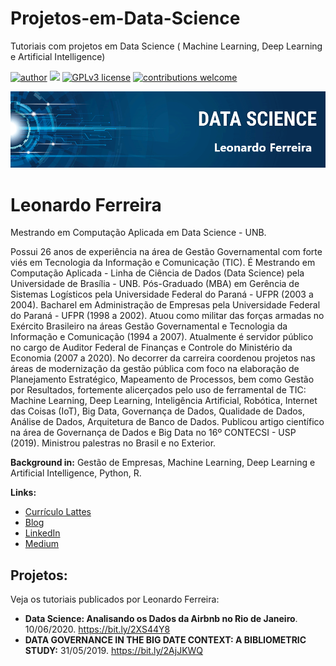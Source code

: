 # Projetos-em-Data-Science
Tutoriais com projetos em Data Science ( Machine Learning, Deep Learning e Artificial Intelligence)

[![author](https://img.shields.io/badge/author-consultantleonardoferreira/-red.svg)](https://www.linkedin.com/in/carlosfab) [![](https://img.shields.io/badge/python-3.8+-blue.svg)](https://www.python.org/downloads/release/python-365/) [![GPLv3 license](https://img.shields.io/badge/License-GPLv3-blue.svg)](http://perso.crans.org/besson/LICENSE.html) [![contributions welcome](https://img.shields.io/badge/contributions-welcome-brightgreen.svg?style=flat)](https://github.com/carlosfab/data_science/issues)

<p align="center">
  <img src="bannerds.png" >
</p>

# Leonardo Ferreira

Mestrando em Computação Aplicada em Data Science - UNB.

Possui 26 anos de experiência na área de Gestão Governamental com forte viés em Tecnologia da Informação e Comunicação (TIC). É Mestrando em Computação Aplicada - Linha de Ciência de Dados (Data Science) pela Universidade de Brasília - UNB. Pós-Graduado (MBA) em Gerência de Sistemas Logísticos pela Universidade Federal do Paraná - UFPR (2003 a 2004). Bacharel em Administração de Empresas pela Universidade Federal do Paraná - UFPR (1998 a 2002). Atuou como militar das forças armadas no Exército Brasileiro na áreas Gestão Governamental e Tecnologia da Informação e Comunicação (1994 a 2007). Atualmente é servidor público no cargo de Auditor Federal de Finanças e Controle do Ministério da Economia (2007 a 2020). No decorrer da carreira coordenou projetos nas áreas de modernização da gestão pública com foco na elaboração de Planejamento Estratégico, Mapeamento de Processos, bem como Gestão por Resultados, fortemente alicerçados pelo uso de ferramental de TIC: Machine Learning, Deep Learning, Inteligência Artificial, Robótica, Internet das Coisas (IoT), Big Data, Governança de Dados, Qualidade de Dados, Análise de Dados, Arquitetura de Banco de Dados. Publicou artigo científico na área de Governança de Dados e Big Data no 16º CONTECSI - USP (2019). Ministrou palestras no Brasil e no Exterior. 

**Background in:** Gestão de Empresas, Machine Learning, Deep Learning e Artificial Intelligence, Python, R.

**Links:**
* [Currículo Lattes](http://lattes.cnpq.br/0869202639657005)
* [Blog](http://sigmoidal.ai)
* [LinkedIn](https://www.linkedin.com/in/leonardo-rodrigo-ferreira-6a118816b/)
* [Medium](https://www.medium.com)


## Projetos:
   
Veja os tutoriais publicados por Leonardo Ferreira:

* **Data Science: Analisando os Dados da Airbnb no Rio de Janeiro**. 10/06/2020.  https://bit.ly/2XS44Y8
* **DATA GOVERNANCE IN THE BIG DATE CONTEXT: A BIBLIOMETRIC STUDY:** 31/05/2019.  https://bit.ly/2AjJKWQ





